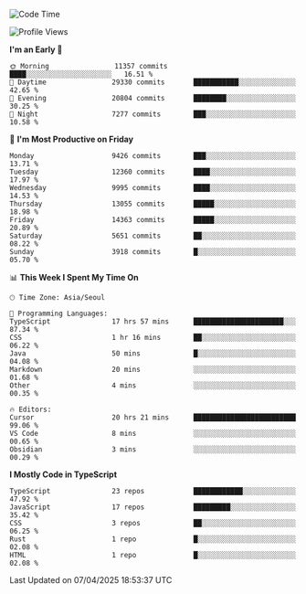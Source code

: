 <!--START_SECTION:waka-->
![Code Time](http://img.shields.io/badge/Code%20Time-7%2C533%20hrs%2011%20mins-blue)

![Profile Views](http://img.shields.io/badge/Profile%20Views-0-blue)

**I'm an Early 🐤** 

```text
🌞 Morning                11357 commits       ████░░░░░░░░░░░░░░░░░░░░░   16.51 % 
🌆 Daytime                29330 commits       ███████████░░░░░░░░░░░░░░   42.65 % 
🌃 Evening                20804 commits       ████████░░░░░░░░░░░░░░░░░   30.25 % 
🌙 Night                  7277 commits        ███░░░░░░░░░░░░░░░░░░░░░░   10.58 % 
```
📅 **I'm Most Productive on Friday** 

```text
Monday                   9426 commits        ███░░░░░░░░░░░░░░░░░░░░░░   13.71 % 
Tuesday                  12360 commits       ████░░░░░░░░░░░░░░░░░░░░░   17.97 % 
Wednesday                9995 commits        ████░░░░░░░░░░░░░░░░░░░░░   14.53 % 
Thursday                 13055 commits       █████░░░░░░░░░░░░░░░░░░░░   18.98 % 
Friday                   14363 commits       █████░░░░░░░░░░░░░░░░░░░░   20.89 % 
Saturday                 5651 commits        ██░░░░░░░░░░░░░░░░░░░░░░░   08.22 % 
Sunday                   3918 commits        █░░░░░░░░░░░░░░░░░░░░░░░░   05.70 % 
```


📊 **This Week I Spent My Time On** 

```text
🕑︎ Time Zone: Asia/Seoul

💬 Programming Languages: 
TypeScript               17 hrs 57 mins      ██████████████████████░░░   87.34 % 
CSS                      1 hr 16 mins        ██░░░░░░░░░░░░░░░░░░░░░░░   06.22 % 
Java                     50 mins             █░░░░░░░░░░░░░░░░░░░░░░░░   04.08 % 
Markdown                 20 mins             ░░░░░░░░░░░░░░░░░░░░░░░░░   01.68 % 
Other                    4 mins              ░░░░░░░░░░░░░░░░░░░░░░░░░   00.35 % 

🔥 Editors: 
Cursor                   20 hrs 21 mins      █████████████████████████   99.06 % 
VS Code                  8 mins              ░░░░░░░░░░░░░░░░░░░░░░░░░   00.65 % 
Obsidian                 3 mins              ░░░░░░░░░░░░░░░░░░░░░░░░░   00.29 % 
```

**I Mostly Code in TypeScript** 

```text
TypeScript               23 repos            ████████████░░░░░░░░░░░░░   47.92 % 
JavaScript               17 repos            █████████░░░░░░░░░░░░░░░░   35.42 % 
CSS                      3 repos             ██░░░░░░░░░░░░░░░░░░░░░░░   06.25 % 
Rust                     1 repo              █░░░░░░░░░░░░░░░░░░░░░░░░   02.08 % 
HTML                     1 repo              █░░░░░░░░░░░░░░░░░░░░░░░░   02.08 % 
```




 Last Updated on 07/04/2025 18:53:37 UTC
<!--END_SECTION:waka-->

